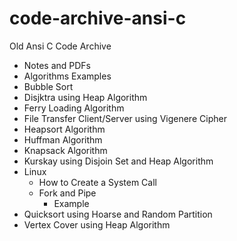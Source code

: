 # code-archive-ansi-c
Old Ansi C Code Archive

* Notes and PDFs
* Algorithms Examples
* Bubble Sort
* Disjktra using Heap Algorithm
* Ferry Loading Algorithm
* File Transfer Client/Server using Vigenere Cipher
* Heapsort Algorithm
* Huffman Algorithm
* Knapsack Algorithm
* Kurskay using Disjoin Set and Heap Algorithm
* Linux
  * How to Create a System Call
  * Fork and Pipe
    * Example
* Quicksort using Hoarse and Random Partition
* Vertex Cover using Heap Algorithm